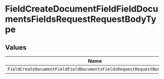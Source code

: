 # FieldCreateDocumentFieldFieldDocumentsFieldsRequestRequestBodyType


## Values

| Name                                                                     | Value                                                                    |
| ------------------------------------------------------------------------ | ------------------------------------------------------------------------ |
| `FieldCreateDocumentFieldFieldDocumentsFieldsRequestRequestBodyTypeName` | NAME                                                                     |